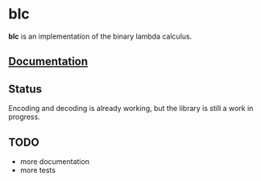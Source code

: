 # blc

**blc** is an implementation of the binary lambda calculus.

## [Documentation](https://docs.rs/blc)

## Status

Encoding and decoding is already working, but the library is still a work in progress.

## TODO

- more documentation
- more tests
